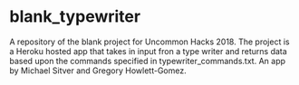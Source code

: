 # blank_typewriter
A repository of the blank project for Uncommon Hacks 2018. The project is a Heroku hosted app that takes in input fron a type writer and returns data based upon the commands specified in typewriter_commands.txt. An app by Michael Sitver and Gregory Howlett-Gomez.
